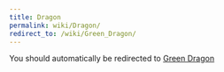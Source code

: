 ```yaml
---
title: Dragon
permalink: wiki/Dragon/
redirect_to: /wiki/Green_Dragon/
---
```


You should automatically be redirected to [Green Dragon](/wiki/Green_Dragon/)
